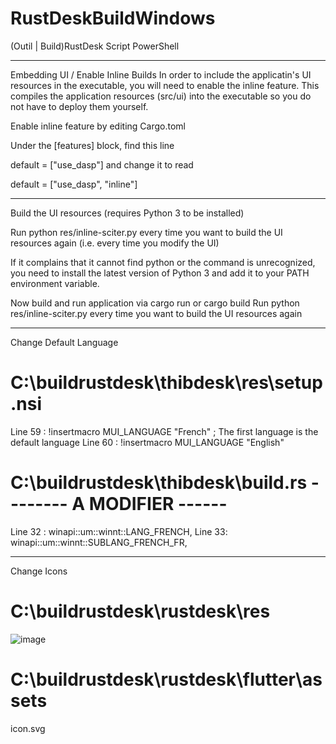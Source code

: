 # RustDeskBuildWindows
(Outil | Build)RustDesk Script PowerShell 

------------------------------------------------------------------------

Embedding UI / Enable Inline Builds
In order to include the applicatin's UI resources in the executable, you will need to enable the inline feature. This compiles the application resources (src/ui) into the executable so you do not have to deploy them yourself.

Enable inline feature by editing Cargo.toml

Under the [features] block, find this line

default = ["use_dasp"]
and change it to read

default = ["use_dasp", "inline"]


-------------------------------------------------------------------------

Build the UI resources (requires Python 3 to be installed)

Run python res/inline-sciter.py every time you want to build the UI resources again (i.e. every time you modify the UI)

If it complains that it cannot find python or the command is unrecognized, you need to install the latest version of Python 3 and add it to your PATH environment variable.

Now build and run application via cargo run or cargo build
Run python res/inline-sciter.py every time you want to build the UI resources again


------------------------------------------------------------------------------

Change Default Language

# C:\buildrustdesk\thibdesk\res\setup.nsi
Line 59 : !insertmacro MUI_LANGUAGE "French" ; The first language is the default language
Line 60 : !insertmacro MUI_LANGUAGE "English"

# C:\buildrustdesk\thibdesk\build.rs   -------- A MODIFIER ------
Line 32 : winapi::um::winnt::LANG_FRENCH,
Line 33:  winapi::um::winnt::SUBLANG_FRENCH_FR,



------------------------------------------------------------------------------

Change Icons 

# C:\buildrustdesk\rustdesk\res
![image](https://github.com/user-attachments/assets/840b2110-ce53-4839-b2dd-285f825b5bee)

# C:\buildrustdesk\rustdesk\flutter\assets

icon.svg

